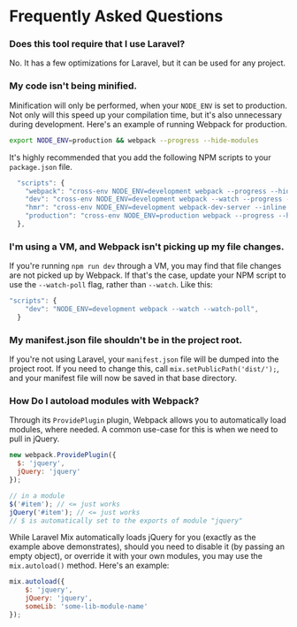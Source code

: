 # Frequently Asked Questions

### Does this tool require that I use Laravel?

No. It has a few optimizations for Laravel, but it can be used for any project.

### My code isn't being minified.

Minification will only be performed, when your `NODE_ENV` is set to production. Not only will this speed up your compilation time, but it's also unnecessary during development. Here's an example of running Webpack for production.

```bash
export NODE_ENV=production && webpack --progress --hide-modules
```

It's highly recommended that you add the following NPM scripts to your `package.json` file.

```js
  "scripts": {
    "webpack": "cross-env NODE_ENV=development webpack --progress --hide-modules",
    "dev": "cross-env NODE_ENV=development webpack --watch --progress --hide-modules",
    "hmr": "cross-env NODE_ENV=development webpack-dev-server --inline --hot",
    "production": "cross-env NODE_ENV=production webpack --progress --hide-modules"
  },
```


### I'm using a VM, and Webpack isn't picking up my file changes.

If you're running `npm run dev` through a VM, you may find that file changes are not picked up by Webpack. If that's the case, update your NPM script to use the `--watch-poll` flag, rather than `--watch`. Like this:

```js
"scripts": {
    "dev": "NODE_ENV=development webpack --watch --watch-poll",
  }
```

### My manifest.json file shouldn't be in the project root.

If you're not using Laravel, your `manifest.json` file will be dumped into the project root. If you need to change this, call `mix.setPublicPath('dist/');`, and your manifest file will now be saved in that base directory.

### How Do I autoload modules with Webpack?

Through its `ProvidePlugin` plugin, Webpack allows you to automatically load modules, where needed. A common use-case for this is when we need to pull in jQuery.

```js
new webpack.ProvidePlugin({
  $: 'jquery',
  jQuery: 'jquery'
});

// in a module
$('#item'); // <= just works
jQuery('#item'); // <= just works
// $ is automatically set to the exports of module "jquery"
```

While Laravel Mix automatically loads jQuery for you (exactly as the example above demonstrates), should you need to disable it (by passing an empty object), or override it with your own modules, you may use the `mix.autoload()` method. Here's an example:

```js
mix.autoload({
    $: 'jquery',
    jQuery: 'jquery',
    someLib: 'some-lib-module-name'
});
```

